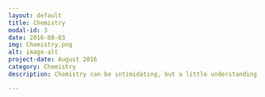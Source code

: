 ```yaml
---
layout: default
title: Chemistry
modal-id: 3
date: 2016-08-03
img: Chemistry.png
alt: image-alt
project-date: August 2016
category: Chemistry
description: Chemistry can be intimidating, but a little understanding goes a long way. NWA Tutors helps students grasp the subject one element at a time.

---
```


